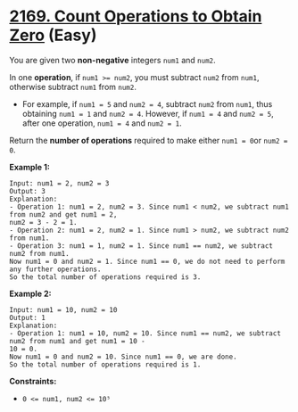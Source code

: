 # [2169. Count Operations to Obtain Zero][link] (Easy)

[link]: https://leetcode.com/problems/count-operations-to-obtain-zero/

You are given two **non-negative** integers `num1` and `num2`.

In one **operation**, if `num1 >= num2`, you must subtract `num2` from `num1`, otherwise subtract
`num1` from `num2`.

- For example, if `num1 = 5` and `num2 = 4`, subtract `num2` from `num1`, thus obtaining `num1 = 1`
and `num2 = 4`. However, if `num1 = 4` and `num2 = 5`, after one operation, `num1 = 4` and `num2 =
1`.

Return the **number of operations** required to make either `num1 = 0`or `num2 = 0`.

**Example 1:**

```
Input: num1 = 2, num2 = 3
Output: 3
Explanation:
- Operation 1: num1 = 2, num2 = 3. Since num1 < num2, we subtract num1 from num2 and get num1 = 2,
num2 = 3 - 2 = 1.
- Operation 2: num1 = 2, num2 = 1. Since num1 > num2, we subtract num2 from num1.
- Operation 3: num1 = 1, num2 = 1. Since num1 == num2, we subtract num2 from num1.
Now num1 = 0 and num2 = 1. Since num1 == 0, we do not need to perform any further operations.
So the total number of operations required is 3.
```

**Example 2:**

```
Input: num1 = 10, num2 = 10
Output: 1
Explanation:
- Operation 1: num1 = 10, num2 = 10. Since num1 == num2, we subtract num2 from num1 and get num1 = 10 -
10 = 0.
Now num1 = 0 and num2 = 10. Since num1 == 0, we are done.
So the total number of operations required is 1.
```

**Constraints:**

- `0 <= num1, num2 <= 10⁵`
